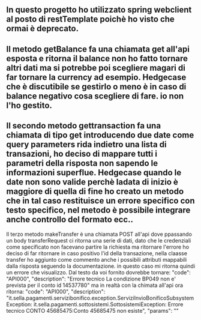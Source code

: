 In questo progetto ho utilizzato spring webclient al posto di restTemplate poichè ho visto che ormai è deprecato.
------
Il metodo getBalance fa una chiamata get all'api esposta e  ritorna il balance non ho fatto tornare altri dati ma si potrebbe poi scegliere magari di far tornare la currency ad esempio.
Hedgecase che è discutibile se gestirlo o meno è in caso di balance negativo cosa scegliere di fare. io non l'ho gestito.
----
Il secondo metodo gettransaction
fa una chiamata di tipo get introducendo due date come query parameters rida indietro una lista di transazioni, ho deciso di mappare tutti i parametri della risposta non sapendo le informazioni superflue.
Hedgecase quando le date non sono  valide perchè  ladata di inizio è maggiore di quella di fine ho creato un metodo che in tal caso restituisce un errore specifico con testo  specifico, nel metodo è possibile integrare anche controllo del formato ecc..
----
Il terzo metodo makeTransfer è una chiamata POST all'api dove ppassando un body transferRequest ci ritorna una serie di dati, dato che le credenziali come specificato non facevano partire la richiesta ma ritornare l'errore ho deciso di far ritornare in caso 
positivo l'id della transazione, nella claasse transfer ho aggiunto come commento  anche i possibili  attributi mappabili dalla risposta seguendo la documentazione.
in questo caso mi ritorna quindi un errore che visualizzo.
Dal testo da voi fornito dovrebbe tornare:
"code": "API000",
"description": "Errore tecnico  La condizione BP049 non e' prevista per il conto id 14537780" ma in realtà con la chimata all'api ora ritorna:
"code": "API000",
"description": "it.sella.pagamenti.servizibonifico.exception.ServiziInvioBonificoSubsystemException: it.sella.pagamenti.sottosistemi.SottosistemiException: Errore tecnico CONTO 45685475:Conto 45685475 non esiste",
"params": ""

